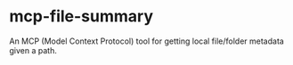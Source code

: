 # mcp-file-summary
An MCP (Model Context Protocol) tool for getting local file/folder metadata given a path.
